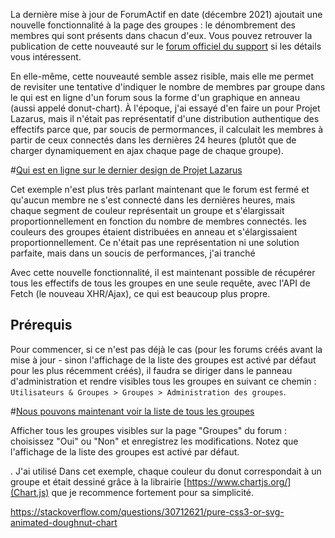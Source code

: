 La dernière mise à jour de ForumActif en date (décembre 2021) ajoutait une nouvelle fonctionnalité à la page des groupes : le dénombrement des membres qui sont présents dans chacun d'eux. Vous pouvez retrouver la publication de cette nouveauté sur le [forum officiel du support](https://forum.forumactif.com/t406331-amelioration-de-la-page-groupes "Amélioration de la page Groupes") si les détails vous intéressent.

En elle-même, cette nouveauté semble assez risible, mais elle me permet de revisiter une tentative d'indiquer le nombre de membres par groupe dans le qui est en ligne d'un forum sous la forme d'un graphique en anneau (aussi appelé donut-chart). À l'époque, j'ai essayé d'en faire un pour Projet Lazarus, mais il n'était pas représentatif d'une distribution authentique des effectifs parce que, par soucis de permormances, il calculait les membres à partir de ceux connectés dans les dernières 24 heures (plutôt que de charger dynamiquement en ajax chaque page de chaque groupe).


#[Qui est en ligne sur le dernier design de Projet Lazarus](https://i.imgur.com/KtyPY6y.png)

Cet exemple n'est plus très parlant maintenant que le forum est fermé et qu'aucun membre ne s'est connecté dans les dernières heures, mais chaque segment de couleur représentait un groupe et s'élargissait proportionnellement en fonction du nombre de membres connectés.
les couleurs des groupes étaient distribuées en anneau et s'élargissaient proportionnellement. Ce n'était pas une représentation ni une solution parfaite, mais dans un soucis de performances, j'ai tranché

Avec cette nouvelle fonctionnalité, il est maintenant possible de récupérer tous les effectifs de tous les groupes en une seule requête, avec l'API de Fetch (le nouveau XHR/Ajax), ce qui est beaucoup plus propre.

## Prérequis

Pour commencer, si ce n'est pas déjà le cas (pour les forums créés avant la mise à jour - sinon l'affichage de la liste des groupes est activé par défaut pour les plus récemment créés), il faudra se diriger dans le panneau d'administration et rendre visibles tous les groupes en suivant ce chemin : `Utilisateurs & Groupes > Groupes > Administration des groupes`. 

#[Nous pouvons maintenant voir la liste de tous les groupes](https://i.servimg.com/u/f14/09/00/01/33/liste-10.png)



Afficher tous les groupes visibles sur la page "Groupes" du forum : choisissez "Oui" ou "Non" et enregistrez les modifications. Notez que l'affichage de la liste des groupes est activé par défaut.

. J'ai utilisé
Dans cet exemple, chaque couleur du donut correspondait à un groupe et était dessiné grâce à la librairie [https://www.chartjs.org/](Chart.js) que je recommence fortement pour sa simplicité.

https://stackoverflow.com/questions/30712621/pure-css3-or-svg-animated-doughnut-chart
